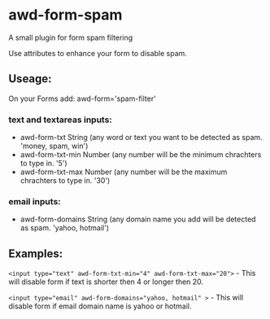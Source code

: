 # awd-form-spam
A small plugin for form spam filtering

Use attributes to enhance your form to disable spam.

## Useage:
On your Forms add: awd-form='spam-filter'

### text and textareas inputs:
- awd-form-txt String (any word or text you want to be detected as spam. 'money, spam, win')
- awd-form-txt-min Number (any number will be the minimum chrachters to type in. '5')
- awd-form-txt-max Number (any number will be the maximum chrachters to type in. '30')

### email inputs:
- awd-form-domains String (any domain name you add will be detected as spam. 'yahoo, hotmail')

## Examples:

```<input type="text" awd-form-txt-min="4" awd-form-txt-max="20">``` - This will disable form if text is shorter then 4 or longer then 20.

```<input type="email" awd-form-domains="yahoo, hotmail" >``` - This will disable form if email domain name is yahoo or hotmail.
